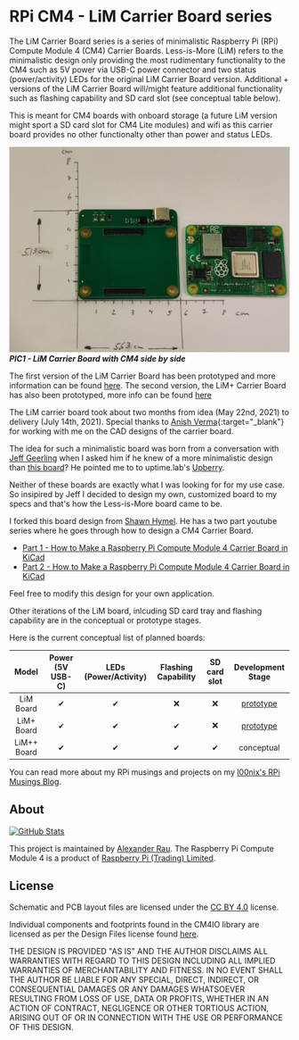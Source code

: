 # RPi CM4 - LiM Carrier Board series

The LiM Carrier Board series is a series of minimalistic Raspberry Pi (RPi) Compute Module 4 (CM4) Carrier Boards. Less-is-More (LiM) refers to the minimalistic design only providing the most rudimentary functionality to the CM4 such as 5V power via USB-C power connector and two status (power/activity) LEDs for the original LiM Carrier Board version. Additional + versions of the LiM Carrier Board will/might feature additional functionality such as flashing capability and SD card slot (see conceptual table below).

This is meant for CM4 boards with onboard storage (a future LiM version might sport a SD card slot for CM4 Lite modules) and wifi as this carrier board provides no other functionalty other than power and status LEDs.

![Picture of LiM Carrier Board with CM4 side by side](https://raw.githubusercontent.com/l00nix/rpi-cm4-LiM-board/main/images/LiM-CM4_sidebyside.png)
_**PIC1 - LiM Carrier Board with CM4 side by side**_

The first version of the LiM Carrier Board has been prototyped and more information can be found [here](pages/LiM_Board.md). The second version, the LiM+ Carrier Board has also been prototyped, more info can be found [here](pages/LiM+_Board.md)

The LiM carrier board took about two months from idea (May 22nd, 2021) to delivery (July 14th, 2021). Special thanks to [Anish Verma](https://www.linkedin.com/in/anish-verma-a5a05a8b/){:target="_blank"} for working with me on the CAD designs of the carrier board.

The idea for such a minimalistic board was born from a conversation with [Jeff Geerling](https://www.jeffgeerling.com/) when I asked him if he knew of a more minimalistic design than [this board](https://www.tindie.com/products/dronecz/minimal-carrier-board-for-compute-module-4/)? He pointed me to to uptime.lab's [Upberry](https://www.instagram.com/p/CPGakesLwBo/).

Neither of these boards are exactly what I was looking for for my use case. So insipired by Jeff I decided to design my own, customized board to my specs and that's how the Less-is-More board came to be. 

I forked this board design from [Shawn Hymel](https://github.com/ShawnHymel/rpi-cm4-base-carrier). He has a two part youtube series where he goes through how to design a CM4 Carrier Board.

- [Part 1 - How to Make a Raspberry Pi Compute Module 4 Carrier Board in KiCad](https://www.youtube.com/watch?v=ypcPJC_umPQ)
- [Part 2 - How to Make a Raspberry Pi Compute Module 4 Carrier Board in KiCad](https://www.youtube.com/watch?v=ge6gYIENo8Q&t)

Feel free to modify this design for your own application. 

Other iterations of the LiM board, inlcuding SD card tray and flashing capability are in the conceptual or prototype stages.

Here is the current conceptual list of planned boards:

Model | Power (5V USB-C) | LEDs (Power/Activity) | Flashing Capability | SD card slot | Development Stage
:-------------------------:|:-------------------------:|:-------------------------:|:-------------------------:|:-------------------------:|:-------------------------:
LiM Board | &#10004; | &#10004; | &#10060; | &#10060; | [prototype](pages/LiM_Board.md)
LiM+ Board | &#10004; | &#10004; | &#10004; | &#10060; | [prototype](pages/LiM+_Board.md)
LiM++ Board | &#10004; | &#10004; | &#10004; | &#10004; | conceptual


You can read more about my RPi musings and projects on my [l00nix's RPi Musings Blog](https://rpi.loonix.ca/).

## About

[//]: # "[![GitHub Stats](https://github-readme-stats.vercel.app/api/pin?username=l00nix&repo=rpi-cm4-LiM-board&show_icons=true&hide_border=true&show_owner=true&theme=graywhite)](https://github.com/l00nix/rpi-cm4-LiM-board)"
[![GitHub Stats](https://github-readme-stats.vercel.app/api/pin?username=l00nix&repo=rpi-cm4-LiM-board)](https://github.com/l00nix/rpi-cm4-LiM-board)

This project is maintained by [Alexander Rau](https://rpi.loonix.ca). The Raspberry Pi Compute Module 4 is a product of [Raspberry Pi (Trading) Limited](https://www.raspberrypi.org/about/).

## License

Schematic and PCB layout files are licensed under the [CC BY 4.0](https://creativecommons.org/licenses/by/2.0/) license.

Individual components and footprints found in the CM4IO library are licensed as per the Design Files license found [here](https://datasheets.raspberrypi.org/license.html).

THE DESIGN IS PROVIDED "AS IS" AND THE AUTHOR DISCLAIMS ALL WARRANTIES WITH REGARD TO THIS DESIGN INCLUDING ALL IMPLIED WARRANTIES OF MERCHANTABILITY AND FITNESS. IN NO EVENT SHALL THE AUTHOR BE LIABLE FOR ANY SPECIAL, DIRECT, INDIRECT, OR CONSEQUENTIAL DAMAGES OR ANY DAMAGES WHATSOEVER RESULTING FROM LOSS OF USE, DATA OR PROFITS, WHETHER IN AN ACTION OF CONTRACT, NEGLIGENCE OR OTHER TORTIOUS ACTION, ARISING OUT OF OR IN CONNECTION WITH THE USE OR PERFORMANCE OF THIS DESIGN.
